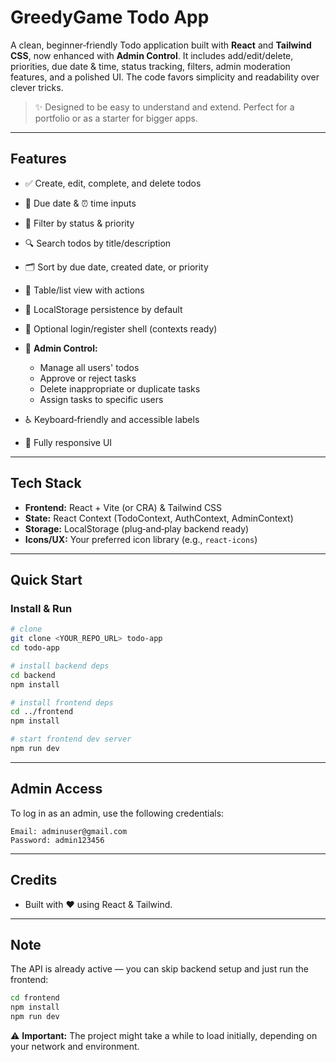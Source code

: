 # GreedyGame Todo App

A clean, beginner‑friendly Todo application built with **React** and **Tailwind CSS**, now enhanced with **Admin Control**. It includes add/edit/delete, priorities, due date & time, status tracking, filters, admin moderation features, and a polished UI. The code favors simplicity and readability over clever tricks.

> ✨ Designed to be easy to understand and extend. Perfect for a portfolio or as a starter for bigger apps.

---

## Features

* ✅ Create, edit, complete, and delete todos
* 📅 Due date & ⏰ time inputs
* 🧭 Filter by status & priority
* 🔍 Search todos by title/description
* 🗂️ Sort by due date, created date, or priority
* 🧾 Table/list view with actions
* 💾 LocalStorage persistence by default
* 👤 Optional login/register shell (contexts ready)
* 👑 **Admin Control:**

  * Manage all users' todos
  * Approve or reject tasks
  * Delete inappropriate or duplicate tasks
  * Assign tasks to specific users
* ♿ Keyboard‑friendly and accessible labels
* 📱 Fully responsive UI

---

## Tech Stack

* **Frontend:** React + Vite (or CRA) & Tailwind CSS
* **State:** React Context (TodoContext, AuthContext, AdminContext)
* **Storage:** LocalStorage (plug‑and‑play backend ready)
* **Icons/UX:** Your preferred icon library (e.g., `react-icons`)

---

## Quick Start

### Install & Run

```bash
# clone
git clone <YOUR_REPO_URL> todo-app
cd todo-app

# install backend deps
cd backend
npm install

# install frontend deps
cd ../frontend
npm install

# start frontend dev server
npm run dev
```

---

## Admin Access

To log in as an admin, use the following credentials:

```
Email: adminuser@gmail.com
Password: admin123456
```

---

## Credits

* Built with ❤️ using React & Tailwind.

---

## Note

The API is already active — you can skip backend setup and just run the frontend:

```bash
cd frontend
npm install
npm run dev
```

⚠️ **Important:** The project might take a while to load initially, depending on your network and environment.
